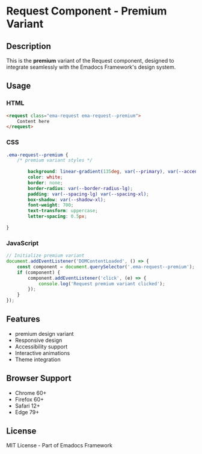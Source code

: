 # Request Component - Premium Variant

## Description
This is the **premium** variant of the Request component, designed to integrate seamlessly with the Emadocs Framework's design system.

## Usage

### HTML
```html
<request class="ema-request ema-request--premium">
    Content here
</request>
```

### CSS
```css
.ema-request--premium {
    /* premium variant styles */
    
        background: linear-gradient(135deg, var(--primary), var(--accent));
        color: white;
        border: none;
        border-radius: var(--border-radius-lg);
        padding: var(--spacing-lg) var(--spacing-xl);
        box-shadow: var(--shadow-xl);
        font-weight: 700;
        text-transform: uppercase;
        letter-spacing: 0.5px;
    
}
```

### JavaScript
```javascript
// Initialize premium variant
document.addEventListener('DOMContentLoaded', () => {
    const component = document.querySelector('.ema-request--premium');
    if (component) {
        component.addEventListener('click', (e) => {
            console.log('Request premium variant clicked');
        });
    }
});
```

## Features
- premium design variant
- Responsive design
- Accessibility support
- Interactive animations
- Theme integration

## Browser Support
- Chrome 60+
- Firefox 60+
- Safari 12+
- Edge 79+

## License
MIT License - Part of Emadocs Framework
